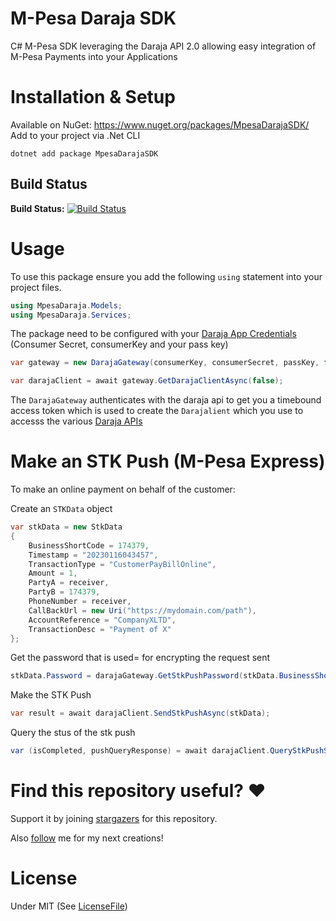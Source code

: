 # M-Pesa Daraja SDK

C# M-Pesa SDK leveraging the Daraja API 2.0 allowing easy integration of M-Pesa Payments into your Applications

# Installation & Setup
Available on NuGet: https://www.nuget.org/packages/MpesaDarajaSDK/
Add to your project via .Net CLI
```
dotnet add package MpesaDarajaSDK
```

## Build Status
**Build Status:** [![Build Status](https://dev.azure.com/Jcardif/M-Pesa%20Daraja%20SDK/_apis/build/status/Publish%20Nuget?branchName=master)](https://dev.azure.com/Jcardif/M-Pesa%20Daraja%20SDK/_build/latest?definitionId=12&branchName=master)

# Usage
To use this package ensure you add the following ```using``` statement into your project files. 

```C#
using MpesaDaraja.Models;
using MpesaDaraja.Services;
```
The package need to be configured with your [Daraja App Credentials](https://developer.safaricom.co.ke/MyApps) (Consumer Secret, consumerKey and your pass key)

```C#
var gateway = new DarajaGateway(consumerKey, consumerSecret, passKey, false);

var darajaClient = await gateway.GetDarajaClientAsync(false);
```
The ```DarajaGateway``` authenticates with the daraja api to get you a timebound access token which is used to create the ```Darajalient``` which you use to accesss the various [Daraja APIs](https://developer.safaricom.co.ke/APIs)

# Make an STK Push (M-Pesa Express)
To make an online payment on behalf of the customer:

Create an ```STKData``` object

```C#
var stkData = new StkData
{
    BusinessShortCode = 174379,
    Timestamp = "20230116043457",
    TransactionType = "CustomerPayBillOnline",
    Amount = 1,
    PartyA = receiver,
    PartyB = 174379,
    PhoneNumber = receiver,
    CallBackUrl = new Uri("https://mydomain.com/path"),
    AccountReference = "CompanyXLTD",
    TransactionDesc = "Payment of X"
};
```
Get the password that is used= for encrypting the request sent

```C#
stkData.Password = darajaGateway.GetStkPushPassword(stkData.BusinessShortCode, stkData.Timestamp);
```
Make the STK Push
```C#
var result = await darajaClient.SendStkPushAsync(stkData);
```
Query the stus of the stk push
```C#
var (isCompleted, pushQueryResponse) = await darajaClient.QueryStkPushStatus(pushResponse, stkData);
```


# Find this repository useful? :heart:
Support it by joining [stargazers](https://github.com/Jcardif/MpesaDaraja/stargazers) for this repository. 

Also [follow](https://github.com/Jcardif) me for my next creations!

# License
Under MIT (See [LicenseFile](https://github.com/Jcardif/MpesaDaraja/blob/master/LICENSE.txt))

